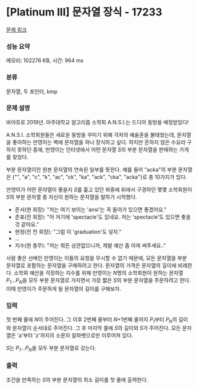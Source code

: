 # [Platinum III] 문자열 장식 - 17233 

[문제 링크](https://www.acmicpc.net/problem/17233) 

### 성능 요약

메모리: 102276 KB, 시간: 964 ms

### 분류

문자열, 두 포인터, kmp

### 문제 설명

<p>바야흐로 2019년. 아주대학교 알고리즘 소학회 A.N.S.I.는 드디어 동방을 배정받았다!</p>

<p>A.N.S.I. 소학회원들은 새로운 동방을 꾸미기 위해 각자의 예술혼을 불태웠는데, 문자열을 좋아하는 만영이는 벽에 문자열을 하나 장식하고 싶다. 하지만 흔하지 않은 수요라 구하지 못하던 중에, 만영이는 인터넷에서 어떤 문자열 <em>S</em>의 부분 문자열을 판매하는 가게를 찾았다.</p>

<p>부분 문자열이란 원본 문자열의 연속된 일부를 뜻한다. 예를 들어 "acka"의 부분 문자열은 {"", "a", "c", "k", "ac", "ck", "ka", "ack", "cka", "acka"}로 총 10가지가 있다.</p>

<p>만영이가 어떤 문자열이 좋을지 <em>S</em>를 훑고 있던 와중에 뒤에서 구경하던 몇몇 소학회원이 <em>S</em>의 부분 문자열 중 자신이 원하는 문자열을 말하기 시작했다.</p>

<ul>
	<li>준서(현 회장): "저는 여기 보이는 'ansi'는 꼭 들어가 있으면 좋겠어요."</li>
	<li>준표(전 회장): "어 저기에 'spectacle'도 있네요. 저는 'spectacle'도 있으면 좋을 것 같아요."</li>
	<li>현정(전 전 회장): "그럼 이 'graduation'도 넣자."</li>
	<li>...</li>
	<li>지수(현 총무): "저는 뭐든 상관없으니까, 제발 예산 좀 아껴 써주세요.."</li>
</ul>

<p>사람 좋은 선배인 만영이는 이들의 요청을 무시할 수 없기 때문에, 모든 문자열을 부분 문자열로 포함하는 문자열을 구매하려고 한다. 문자열의 가격은 문자열의 길이에 비례한다. 소학회 예산을 걱정하는 지수를 위해 만영이는 <em>N</em>명의 소학회원이 원하는 문자열 <em>P<sub>1</sub></em>…<em>P<sub>N</sub></em>을 모두 부분 문자열로 가지면서 가장 짧은 <em>S</em>의 부분 문자열을 주문하려고 한다. 이때 만영이가 주문하게 될 문자열의 길이를 구해보자.</p>

### 입력 

 <p>첫 번째 줄에 <em>N</em>이 주어진다. 그 이후 2번째 줄부터 <em>N</em>+1번째 줄까지 <em>P<sub>1</sub></em>부터 <em>P<sub>N</sub></em>의 길이와 문자열이 순서대로 주어진다. 그 후 마지막 줄에 <em>S</em>의 길이와 <em>S</em>가 주어진다. 모든 문자열은 'a'부터 'z'까지의 소문자 알파벳으로만 이루어져 있다.</p>

<p><em>S</em>는 <em>P<sub>1</sub></em>…<em>P<sub>N</sub></em>을 모두 부분 문자열로 갖는다.</p>

### 출력 

 <p>조건을 만족하는 <em>S</em>의 부분 문자열의 최소 길이를 첫 줄에 출력한다.</p>

